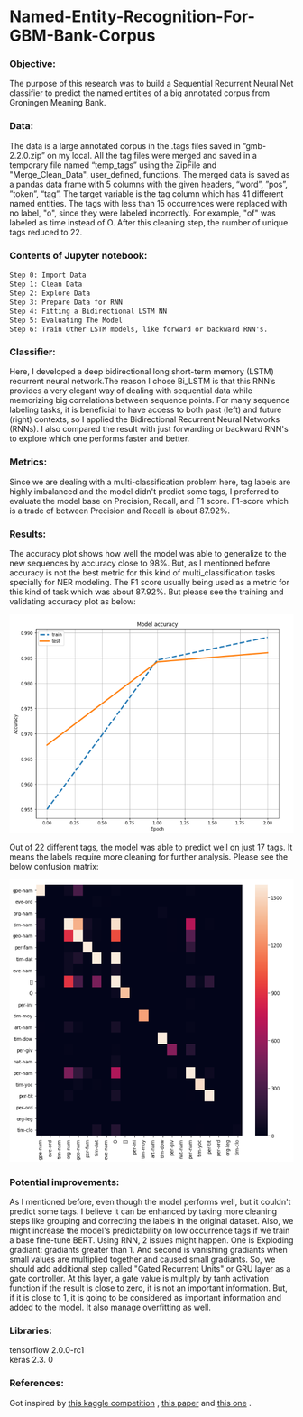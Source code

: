 # Named-Entity-Recognition-For-GBM-Bank-Corpus

### Objective:
The purpose of this research was to build a Sequential Recurrent Neural Net classifier to predict the named entities of a big annotated corpus from Groningen Meaning Bank.

### Data:
The data is a large annotated corpus in the .tags files saved in “gmb-2.2.0.zip” on my local. All the tag files were merged and saved in a temporary file named “temp_tags” using the ZipFile and "Merge_Clean_Data", user_defined, functions. The merged data is saved as a pandas data frame with 5 columns with the given headers, “word”, ”pos”, ”token”, “tag”. The target variable is the tag column which has 41 different named entities. The tags with less than 15 occurrences were replaced with no label, "o", since they were labeled incorrectly. For example, "of" was labeled as time instead of O. After this cleaning step, the number of unique tags reduced to 22.

### Contents of Jupyter notebook:
    Step 0: Import Data  
    Step 1: Clean Data  
    Step 2: Explore Data  
    Step 3: Prepare Data for RNN  
    Step 4: Fitting a Bidirectional LSTM NN  
    Step 5: Evaluating The Model  
    Step 6: Train Other LSTM models, like forward or backward RNN's. 

### Classifier:
Here, I developed a deep bidirectional long short-term memory (LSTM) recurrent neural network.The reason I chose Bi_LSTM is that this RNN’s provides a very elegant way of dealing with sequential data while memorizing big correlations between sequence points. For many sequence labeling tasks, it is beneficial to have access to both past (left) and future (right) contexts, so I applied the Bidirectional Recurrent Neural Networks (RNNs). I also compared the result with just forwarding or backward RNN's to explore which one performs faster and better. 

### Metrics:
Since we are dealing with a multi-classification problem here, tag labels are highly imbalanced and the model didn't predict some tags, I preferred to evaluate the model base on Precision, Recall, and F1 score. F1-score which is a trade of between Precision and Recall is about 87.92%. 

### Results:
The accuracy plot shows how well the model was able to generalize to the new sequences by accuracy close to 98%. But, as I mentioned before accuracy is not the best metric for this kind of multi_classification tasks specially for NER modeling. The F1 score usually being used as a metric for this kind of task which was about 87.92%. But please see the training and validating accuracy plot as below:

![](Images/Accuracy_train_test.png)

Out of 22 different tags, the model was able to predict well on just 17 tags. It means the labels require more cleaning for further analysis. Please see the below confusion matrix:

![](Images/CF.png)

### Potential improvements:
As I mentioned before, even though the model performs well, but it couldn't predict some tags. I believe it can be enhanced by taking more cleaning steps like grouping and correcting the labels in the original dataset. Also, we might increase the model's predictability on low occurrence tags if we train a base fine-tune BERT. Using RNN, 2 issues might happen. One is Exploding gradiant: gradiants greater than 1. And second is vanishing gradiants when small values are multiplied together and caused small gradiants. So, we should add additional step called "Gated Recurrent Units" or GRU layer as a gate controller. At this layer, a gate value is multiply by tanh activation function if the result is close to zero, it is not an important information. But, if it is close to 1, it is going to be considered as important information and added to the model. It also manage overfitting as well. 

### Libraries:
tensorflow 2.0.0-rc1  
keras 2.3. 0

### References:
Got inspired by [this kaggle competition](https://www.kaggle.com/abhinavwalia95/entity-annotated-corpus) , [this paper](https://arxiv.org/abs/1606.06871) and [this one](https://arxiv.org/pdf/1603.01354.pdf) .
